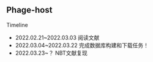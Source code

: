 ## Phage-host

Timeline
- 2022.02.21~2022.03.03 阅读文献
- 2022.03.04~2022.03.22 完成数据库构建和下载任务！
- 2022.03.23~？ NBT文献复现
